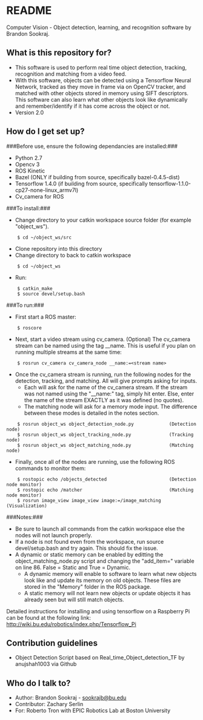# README #

Computer Vision - Object detection, learning, and recognition software by Brandon Sookraj.

## What is this repository for? ##

* This software is used to perform real time object detection, tracking, recognition and matching from a video feed.
* With this software, objects can be detected using a Tensorflow Neural Network, tracked as they move in frame via on OpenCV tracker, and matched with other objects stored in memory using SIFT descriptors. This software can also learn what other objects look like dynamically and remember/identify if it has come across the object or not.
* Version 2.0

## How do I get set up? ##

###Before use, ensure the following dependancies are installed:###
* Python 2.7
* Opencv 3
* ROS Kinetic
* Bazel (ONLY if building from source, specifically bazel-0.4.5-dist)
* Tensorflow 1.4.0 (if building from source, specifically tensorflow-1.1.0-cp27-none-linux_armv7l)
* Cv_camera for ROS

###To install:###
* Change directory to your catkin workspace source folder (for example "object_ws").
```
	$ cd ~/object_ws/src
```
* Clone repository into this directory
* Change directory to back to catkin workspace
```
	$ cd ~/object_ws
```
* Run: 
```
	$ catkin_make
	$ source devel/setup.bash
```

###To run:###
* First start a ROS master:
```
	$ roscore
```
* Next, start a video stream using cv_camera. (Optional) The cv_camera stream can be named using the tag __name. This is useful if you plan on running multiple streams at the same time:
```
	$ rosrun cv_camera cv_camera_node __name:=<stream name>
```
* Once the cv_camera stream is running, run the following nodes for the detection, tracking, and matching. All will give prompts asking for inputs.
	* Each will ask for the name of the cv_camera stream. If the stream was not named using the "__name:" tag, simply hit enter. Else, enter the name of the stream EXACTLY as it was defined (no quotes).
	* The matching node will ask for a memory mode input. The difference between these modes is detailed in the notes section.
```
	$ rosrun object_ws object_detection_node.py 			(Detection node)
	$ rosrun object_ws object_tracking_node.py 				(Tracking node)
	$ rosrun object_ws object_matching_node.py 				(Matching node)
```
* Finally, once all of the nodes are running, use the following ROS commands to monitor them:
```
	$ rostopic echo /objects_detected 						(Detection node monitor)
	$ rostopic echo /matcher 								(Matching node monitor)
	$ rosrun image_view image_view image:=/image_matching 	(Visualization)
```

###Notes:###
* Be sure to launch all commands from the catkin workspace else the nodes will not launch properly.
* If a node is not found even from the workspace, run source devel/setup.bash and try again. This should fix the issue.
* A dynamic or static memory can be enabled by editting the object_matching_node.py script and changing the "add_item=" variable on line 86. False = Static and True = Dynamic.
	* A dynamic memory will enable to software to learn what new objects look like and update its memory on old objects. These files are stored in the "Memory" folder in the ROS package.
	* A static memory will not learn new objects or update objects it has already seen but will still match objects.

Detailed instructions for installing and using tensorflow on a Raspberry Pi can be found at the following link:
http://wiki.bu.edu/robotics/index.php/Tensorflow_Pi

## Contribution guidelines ##

* Object Detection Script based on Real_time_Object_detection_TF by anujshah1003 via Github

## Who do I talk to? ##

* Author: Brandon Sookraj - sookrajb@bu.edu
* Contributor: Zachary Serlin
* For: Roberto Tron with EPIC Robotics Lab at Boston University
